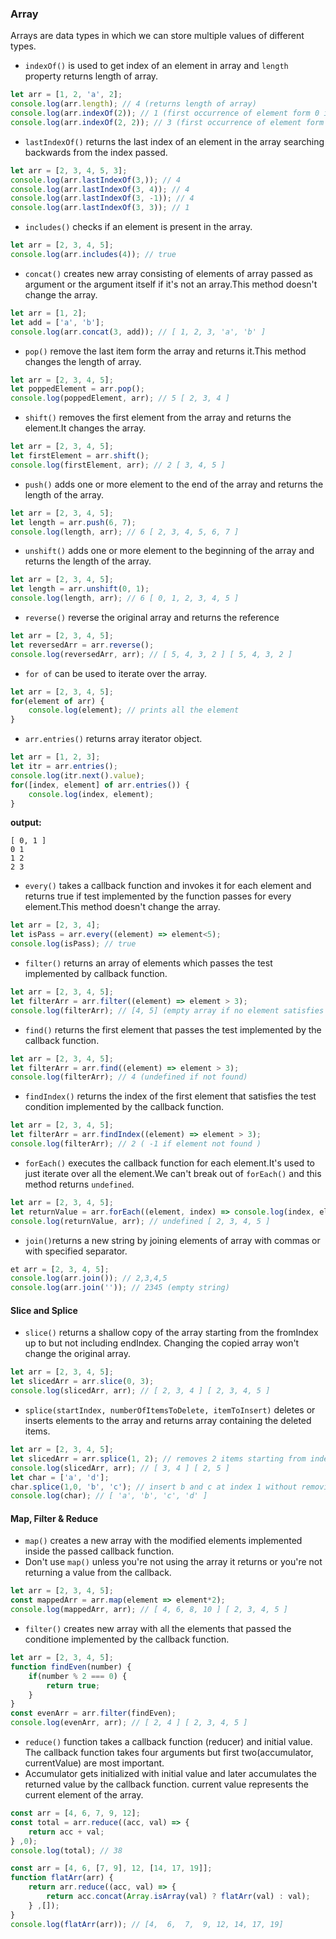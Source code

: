 ### Array
Arrays are data types in which we can store multiple values of different types.
* `indexOf()` is used to get index of an element in array and `length` property returns length of array.
```js
let arr = [1, 2, 'a', 2];
console.log(arr.length); // 4 (returns length of array)
console.log(arr.indexOf(2)); // 1 (first occurrence of element form 0 index)
console.log(arr.indexOf(2, 2)); // 3 (first occurrence of element form index 2)
```
* `lastIndexOf()` returns the last index of an element in the array searching backwards from the index passed.
```js
let arr = [2, 3, 4, 5, 3];
console.log(arr.lastIndexOf(3,)); // 4
console.log(arr.lastIndexOf(3, 4)); // 4
console.log(arr.lastIndexOf(3, -1)); // 4
console.log(arr.lastIndexOf(3, 3)); // 1
```
* `includes()` checks if an element is present in the array.
```js
let arr = [2, 3, 4, 5];
console.log(arr.includes(4)); // true
```
* `concat()` creates new array consisting of elements of array passed as argument or the argument itself if it's not an array.This method doesn't change the array.
```js
let arr = [1, 2];
let add = ['a', 'b'];
console.log(arr.concat(3, add)); // [ 1, 2, 3, 'a', 'b' ]
```
* `pop()` remove the last item form the array and returns it.This method changes the length of array.
```js
let arr = [2, 3, 4, 5];
let poppedElement = arr.pop();
console.log(poppedElement, arr); // 5 [ 2, 3, 4 ]
```
* `shift()` removes the first element from the array and returns the element.It changes the array.
```js
let arr = [2, 3, 4, 5];
let firstElement = arr.shift();
console.log(firstElement, arr); // 2 [ 3, 4, 5 ]
```
* `push()` adds one or more element to the end of the array and returns the length of the array.
```js
let arr = [2, 3, 4, 5];
let length = arr.push(6, 7);
console.log(length, arr); // 6 [ 2, 3, 4, 5, 6, 7 ]
```
* `unshift()` adds one or more element to the beginning of the array and returns the length of the array.
```js
let arr = [2, 3, 4, 5];
let length = arr.unshift(0, 1);
console.log(length, arr); // 6 [ 0, 1, 2, 3, 4, 5 ]
```
* `reverse()` reverse the original array and returns the reference
```js
let arr = [2, 3, 4, 5];
let reversedArr = arr.reverse();
console.log(reversedArr, arr); // [ 5, 4, 3, 2 ] [ 5, 4, 3, 2 ]
```
* `for of` can be used to iterate over the array.
```js
let arr = [2, 3, 4, 5];
for(element of arr) {
    console.log(element); // prints all the element
}
```
* `arr.entries()` returns array iterator object.
```js
let arr = [1, 2, 3];
let itr = arr.entries();
console.log(itr.next().value);
for([index, element] of arr.entries()) {
    console.log(index, element);
}
```
**output:**
```
[ 0, 1 ]
0 1
1 2
2 3
```  
* `every()` takes a callback function and invokes it for each element and returns true if test implemented by the function passes for every element.This method doesn't change the array.
```js
let arr = [2, 3, 4];
let isPass = arr.every((element) => element<5);
console.log(isPass); // true
```
* `filter()` returns an array of elements which passes the test implemented by callback function.
```js
let arr = [2, 3, 4, 5];
let filterArr = arr.filter((element) => element > 3);
console.log(filterArr); // [4, 5] (empty array if no element satisfies the condition)
```
* `find()` returns the first element that passes the test implemented by the callback function.
```js
let arr = [2, 3, 4, 5];
let filterArr = arr.find((element) => element > 3);
console.log(filterArr); // 4 (undefined if not found)
```
* `findIndex()` returns the index of the first element that satisfies the test condition implemented by the callback function.
```js
let arr = [2, 3, 4, 5];
let filterArr = arr.findIndex((element) => element > 3);
console.log(filterArr); // 2 ( -1 if element not found )
```
* `forEach()` executes the callback function for each element.It's used to just iterate over all the element.We can't break out of `forEach()` and this method returns `undefined`.
```js
let arr = [2, 3, 4, 5];
let returnValue = arr.forEach((element, index) => console.log(index, element + 3)); // adds 3 and prints all element along with the index
console.log(returnValue, arr); // undefined [ 2, 3, 4, 5 ]
```
* `join()`returns a new string by joining elements of array with commas or with specified separator.
```js
et arr = [2, 3, 4, 5];
console.log(arr.join()); // 2,3,4,5
console.log(arr.join('')); // 2345 (empty string)
```
#### Slice and Splice
* `slice()` returns a shallow copy of the array starting from the  fromIndex up to but not including endIndex. Changing the copied array won't change the original array.
```js
let arr = [2, 3, 4, 5];
let slicedArr = arr.slice(0, 3);
console.log(slicedArr, arr); // [ 2, 3, 4 ] [ 2, 3, 4, 5 ]
```
* `splice(startIndex, numberOfItemsToDelete, itemToInsert)` deletes or inserts elements to the array and returns array containing the deleted items.
```js
let arr = [2, 3, 4, 5];
let slicedArr = arr.splice(1, 2); // removes 2 items starting from index 1
console.log(slicedArr, arr); // [ 3, 4 ] [ 2, 5 ]
let char = ['a', 'd'];
char.splice(1,0, 'b', 'c'); // insert b and c at index 1 without removing 
console.log(char); // [ 'a', 'b', 'c', 'd' ]
```
#### Map, Filter & Reduce
* `map()` creates a new array with the modified elements implemented inside the passed callback function.
* Don't use `map()` unless you're not using the array it returns or you're not returning a value from the callback.
```js
let arr = [2, 3, 4, 5];
const mappedArr = arr.map(element => element*2);
console.log(mappedArr, arr); // [ 4, 6, 8, 10 ] [ 2, 3, 4, 5 ]
```
* `filter()` creates new array with all the elements that passed the conditione implemented by the callback function.
```js
let arr = [2, 3, 4, 5];
function findEven(number) {
    if(number % 2 === 0) {
        return true;
    }
}
const evenArr = arr.filter(findEven);
console.log(evenArr, arr); // [ 2, 4 ] [ 2, 3, 4, 5 ]
```
* `reduce()` function takes a callback function (reducer) and initial value. The callback function takes four arguments but first two(accumulator, currentValue) are most important.
* Accumulator gets initialized with initial value and later accumulates the returned value by the callback function. current value represents the current element of the array.
```js
const arr = [4, 6, 7, 9, 12];
const total = arr.reduce((acc, val) => {
    return acc + val;
} ,0);
console.log(total); // 38
```
```js
const arr = [4, 6, [7, 9], 12, [14, 17, 19]];
function flatArr(arr) {
    return arr.reduce((acc, val) => {
        return acc.concat(Array.isArray(val) ? flatArr(val) : val);
    } ,[]);
}
console.log(flatArr(arr)); // [4,  6,  7,  9, 12, 14, 17, 19]
```